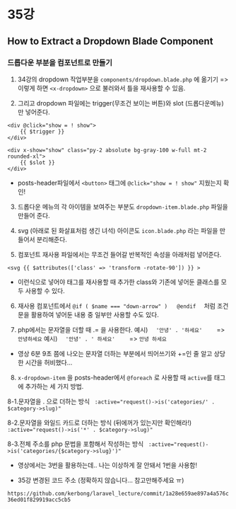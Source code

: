 # 35강
## How to Extract a Dropdown Blade Component
### 드롭다운 부분을 컴포넌트로 만들기

1. 34강의 dropdown 작업부분을 `components/dropdown.blade.php` 에 옮기기
=> 이렇게 하면 `<x-dropdown>` 으로 불러와서 틀을 재사용할 수 있음.

2.  그리고 dropdown 파일에는 trigger(무조건 보이는 버튼)와 slot (드롭다운메뉴) 만 넣어준다.

> 

 <div x-data="{ show: false }" @click.away="show = false">

    <div @click="show = ! show">
        {{ $trigger }}
    </div>

    <div x-show="show" class="py-2 absolute bg-gray-100 w-full mt-2 rounded-xl">
        {{ $slot }}
    </div>
</div>


- posts-header파일에서 `<button>` 태그에 `@click="show = ! show"` 지웠는지 확인!

3. 드롭다운 메뉴의 각 아이템을 보여주는 부분도 `dropdown-item.blade.php` 파일을 만들어 준다.

4. svg (아래로 된 화살표처럼 생긴 녀석) 아이콘도 `icon.blade.php` 라는 파일을 만들어서 분리해준다.

5. 컴포넌트 재사용 파일에서는  무조건 들어갈 반복적인 속성을 아래처럼 넣어준다.

>   
    <svg {{ $attributes(['class' => 'transform -rotate-90']) }} >

- 이런식으로 넣어야 <x-icon> 태그를 재사용할 때 추가한 class와 기존에 넣어둔 클래스를 모두 사용할 수 있다.

6. 재사용 컴포넌트에서   ` @if ( $name === "down-arrow" )   @endif   `  처럼 조건문을 활용하여 넣어둔 내용 중 일부만 사용할 수도 있다.

7. php에서는 문자열을 더할 때  .= 을 사용한다.
예시)  `   '안녕' . '하세요'     `   =>   ` 안녕하세요 `
예시)  `   '안녕' . ' 하세요'     `   =>   ` 안녕 하세요 `

- 영상 6분 9초 쯤에 나오는 문자열 더하는 부분에서 띄어쓰기와 +=인 줄 알고 상당한 시간을 허비했다...


8.  `x-dropdown-item` 을 posts-header에서 `@foreach` 로 사용할 때
 `active`를 태그에 추가하는 세 가지 방법.

8-1.문자열을 . 으로 더하는 방식
  `  :active="request()->is('categories/' . $category->slug)"  `

8-2.문자열을 와일드 카드로 더하는 방식 (뒤에꺼가 있는지만 확인해라!)
  `  :active="request()->is('*' . $category->slug)"  `

8-3.전체 주소를 php 문법을 포함해서 작성하는 방식
  `  :active="request()->is('categories/{$category->slug}')"  `

- 영상에서는 3번을 활용하는데.. 나는 이상하게 잘 안돼서 1번을 사용함!


- 35강 변경된 코드 주소 (정확하지 않습니다... 참고만해주세요 ㅠ)

`https://github.com/kerbong/laravel_lecture/commit/1a28e659ae897a4a576c36ed01f829919acc5cb5`


